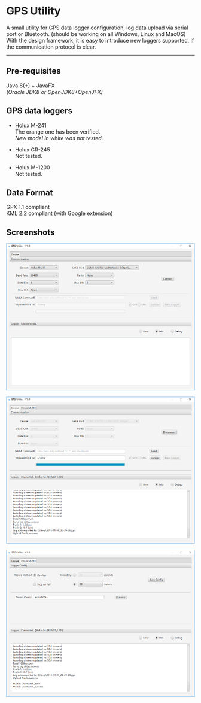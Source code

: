 # GPS Utility

A small utility for GPS data logger configuration, log data upload via serial port or Bluetooth. (should be working on all Windows, Linux and MacOS) With the design framework, it is easy to introduce new loggers supported, if the communication protocol is clear.

----

## Pre-requisites

Java 8(+) + JavaFX<br/>
*(Oracle JDK8 or OpenJDK8+OpenJFX)*

## GPS data loggers

- Holux M-241<br/>
The orange one has been verified.<br/>
*New model in white was not tested.*

- Holux GR-245<br/>
Not tested.

- Holux M-1200<br/>
Not tested.

## Data Format

GPX 1.1 compliant<br/>
KML 2.2 compliant (with Google extension)

## Screenshots

<img src="imgs/pic1.png"><br/>

<img src="imgs/pic2.png"><br/>

<img src="imgs/pic3.png"><br/>
